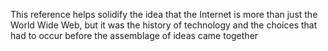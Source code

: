 This reference helps solidify the idea that the Internet is more than just the World Wide Web, but it was the history of technology and the choices that had to occur before the assemblage of ideas came together